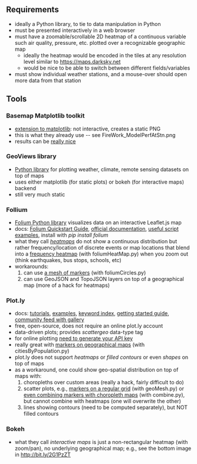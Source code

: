 ## Requirements

- ideally a Python library, to tie to data manipulation in Python
- must be presented interactively in a web browser
- must have a zoomable/scrollable 2D heatmap of a continuous variable such air quality, pressure,
  etc. plotted over a recognizable geographic map
  - ideally the heatmap would be encoded in the tiles at any resolution level similar to
    https://maps.darksky.net
  - would be nice to be able to switch between different fields/variables
- must show individual weather stations, and a mouse-over should open more data from that station

## Tools

### Basemap Matplotlib toolkit

- [extension to matplotlib](https://matplotlib.org/basemap/users/examples.html): not interactive, creates
  a static PNG
- this is what they already use -- see FireWork_ModelPerfAtStn.png
- results can be [really nice](https://python-graph-gallery.com/315-a-world-map-of-surf-tweets)

### GeoViews library

- [Python library](http://geo.holoviews.org) for plotting weather, climate, remote sensing datasets on
  top of maps
- uses either matplotlib (for static plots) or bokeh (for interactive maps) backend
- still very much static

### Follium

- [Folium Python library](https://folium.readthedocs.io/en/latest) visualizes data on an interactive Leaflet.js map
- docs: [Folium Quickstart Guide](https://folium.readthedocs.io/en/latest/quickstart.html),
  [official documentation](https://folium.readthedocs.io/en/latest),
  [useful script examples](https://github.com/python-visualization/folium/tree/master/examples),
  install with *pip install folium*
- what they call [*heatmaps*](http://qingkaikong.blogspot.com/2016/06/using-folium-3-heatmap.html) do
  not show a continuous distribution but rather frequency/location of discrete events or map locations
  that blend into a
  [frequency heatmap](https://cdn.rawgit.com/razoumov/publish/058067cd/maps/foliumHeatMap.html) (with
  foliumHeatMap.py) when you zoom out (think earthquakes, bus stops, schools, etc)
- workarounds:
  1. can use [a mesh of markers](https://cdn.rawgit.com/razoumov/publish/60563ccd/maps/foliumCircles.html)
    (with foliumCircles.py)
  1. can use GeoJSON and TopoJSON layers on top of a geographical map (more of a hack for heatmaps)

### Plot.ly

- docs: [tutorials](https://plot.ly/python), [examples](https://plot.ly/create),
  [keyword index](https://plot.ly/python/reference),
  [getting started guide](https://plot.ly/python/getting-started),
  [community feed with gallery](https://plot.ly/feed)
- free, open-source, does not require an online plot.ly account
- data-driven plots; provides *scattergeo* data-type tag
- for online plotting [need to generate your API key](https://plot.ly/settings/api)
- really great with
  [markers on geographical maps](https://cdn.rawgit.com/razoumov/publish/845eaae6/maps/citiesByPopulation.html)
  (with citiesByPopulation.py)
- plot.ly does not support *heatmaps* or *filled contours* or even *shapes* on top of maps
- as a workaround, one could show geo-spatial distribution on top of maps with:
  1. choropleths over custom areas (really a hack, fairly difficult to do)
  1. scatter plots, e.g.,
     [markers on a regular grid](https://cdn.rawgit.com/razoumov/publish/cedeb718/maps/geoMesh.html)
     (with geoMesh.py) or
     [even combining markers with choropleth maps](https://cdn.rawgit.com/razoumov/publish/21b20d58/maps/combine.html)
     (with combine.py), but cannot combine with heatmaps (one will overwrite the other)
  1. lines showing contours (need to be computed separately), but NOT filled contours

### Bokeh

- what they call *interactive maps* is just a non-rectangular heatmap (with zoom/pan), no underlying
  geographical map; e.g., see the bottom image in http://bit.ly/2G1PzZT
